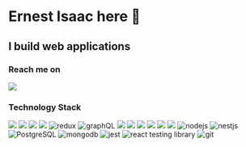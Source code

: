 
# Ernest Isaac here 👋

## I build web applications

### Reach me on

[<img src="https://img.shields.io/badge/linkedin-%230077B5.svg?&style=for-the-badge&logo=linkedin&logoColor=white" />](https://www.linkedin.com/in/ernestizic/)

### Technology Stack

<img src="https://img.shields.io/badge/javascript%20-%23323330.svg?&style=for-the-badge&logo=javascript&logoColor=%23F7DF1E" /> <img src="https://img.shields.io/badge/typescript%20-%23007ACC.svg?&style=for-the-badge&logo=typescript&logoColor=white" /> <img src="https://img.shields.io/badge/react%20-%2320232a.svg?&style=for-the-badge&logo=react&logoColor=%2361DAFB" /> <img src="https://img.shields.io/badge/nextjs%20-%2320232a.svg?&style=for-the-badge&logo=nextdotjs&logoColor=%23FFFFFF" /> <img alt="redux" src="https://img.shields.io/badge/redux-%23593d88.svg?style=for-the-badge&logo=redux&logoColor=white"/> <img alt="graphQL" src="https://img.shields.io/badge/graphQL-%23E10098.svg?style=for-the-badge&logo=graphql&logoColor=white"/> <img src="https://img.shields.io/badge/html5%20-%23E34F26.svg?&style=for-the-badge&logo=html5&logoColor=white" /> <img src="https://img.shields.io/badge/css3%20-%231572B6.svg?&style=for-the-badge&logo=css3&logoColor=white" /> <img src="https://img.shields.io/badge/sass%20-%23CC6699.svg?&style=for-the-badge&logo=sass&logoColor=white" /> <img src="https://img.shields.io/badge/tailwind%20css%20-%2306b6D4.svg?&style=for-the-badge&logo=tailwindcss&logoColor=white" /> <img src="https://img.shields.io/badge/styled%20component%20-%23DB7093.svg?&style=for-the-badge&logo=styled-components&logoColor=white" /> <img src="https://img.shields.io/badge/ant%20design%20-%230170FE.svg?&style=for-the-badge&logo=antdesign&logoColor=white" /> <img alt="nodejs" src="https://img.shields.io/badge/nodejs%20-%23339933.svg?style=for-the-badge&logo=nodedotjs&logoColor=white"/> <img alt="nestjs" src="https://img.shields.io/badge/NestJS-%23E0234E?style=for-the-badge&logo=nestjs&logoColor=white"/> <img alt="PostgreSQL" src="https://img.shields.io/badge/PostgreSQL-4169E1?style=for-the-badge&logo=postgresql&logoColor=white"/> <img alt="mongodb" src="https://img.shields.io/badge/mongodb%20-%2347a248.svg?style=for-the-badge&logo=mongodb&logoColor=white"/> <img alt="jest" src="https://img.shields.io/badge/jest%20-%23C21325.svg?style=for-the-badge&logo=jest&logoColor=white"/> <img alt="react testing library" src="https://img.shields.io/badge/react%20testing%20library%20-%23E33332.svg?style=for-the-badge&logo=testing%20library&logoColor=white"/> <img alt="git" src="https://img.shields.io/badge/git-%23F05033.svg?style=for-the-badge&logo=git&logoColor=white"/>

<!---
ernestizic/ernestizic is a ✨ special ✨ repository because its `README.md` (this file) appears on your GitHub profile.
You can click the Preview link to take a look at your changes.
--->
